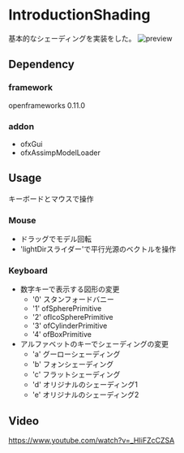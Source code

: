 # IntroductionShading
基本的なシェーディングを実装をした。
![preview](https://i.gyazo.com/ade125a91627e5b218e68769565306da.png)

## Dependency
### framework
openframeworks 0.11.0
### addon
 - ofxGui 
 - ofxAssimpModelLoader

## Usage
キーボードとマウスで操作
### Mouse
- ドラッグでモデル回転
- 'lightDirスライダー'で平行光源のベクトルを操作
### Keyboard
- 数字キーで表示する図形の変更
  - '0' スタンフォードバニー
  - '1' ofSpherePrimitive
  - '2' ofIcoSpherePrimitive
  - '3' ofCylinderPrimitive
  - '4' ofBoxPrimitive
- アルファベットのキーでシェーディングの変更
  - 'a' グーローシェーディング
  - 'b' フォンシェーディング
  - 'c' フラットシェーディング
  - 'd' オリジナルのシェーディング1
  - 'e' オリジナルのシェーディング2
## Video
https://www.youtube.com/watch?v=_HIiFZcCZSA

